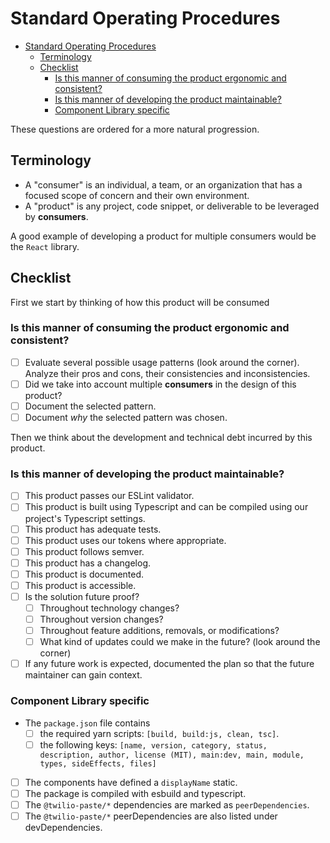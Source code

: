 # Standard Operating Procedures

- [Standard Operating Procedures](#standard-operating-procedures)
  - [Terminology](#terminology)
  - [Checklist](#checklist)
    - [Is this manner of consuming the product ergonomic and consistent?](#is-this-manner-of-consuming-the-product-ergonomic-and-consistent)
    - [Is this manner of developing the product maintainable?](#is-this-manner-of-developing-the-product-maintainable)
    - [Component Library specific](#component-library-specific)

These questions are ordered for a more natural progression.

## Terminology

- A "consumer" is an individual, a team, or an organization that has a focused scope of concern and their own environment.
- A "product" is any project, code snippet, or deliverable to be leveraged by **consumers**.

A good example of developing a product for multiple consumers would be the `React` library.

## Checklist

First we start by thinking of how this product will be consumed

### Is this manner of consuming the product ergonomic and consistent?

- [ ] Evaluate several possible usage patterns (look around the corner). Analyze their pros and cons, their consistencies and inconsistencies.
- [ ] Did we take into account multiple **consumers** in the design of this product?
- [ ] Document the selected pattern.
- [ ] Document _why_ the selected pattern was chosen.

Then we think about the development and technical debt incurred by this product.

### Is this manner of developing the product maintainable?

- [ ] This product passes our ESLint validator.
- [ ] This product is built using Typescript and can be compiled using our project's Typescript settings.
- [ ] This product has adequate tests.
- [ ] This product uses our tokens where appropriate.
- [ ] This product follows semver.
- [ ] This product has a changelog.
- [ ] This product is documented.
- [ ] This product is accessible.
- [ ] Is the solution future proof?
  - [ ] Throughout technology changes?
  - [ ] Throughout version changes?
  - [ ] Throughout feature additions, removals, or modifications?
  - [ ] What kind of updates could we make in the future? (look around the corner)
- [ ] If any future work is expected, documented the plan so that the future maintainer can gain context.

### Component Library specific

- The `package.json` file contains
  - [ ] the required yarn scripts: `[build, build:js, clean, tsc]`.
  - [ ] the following keys: `[name, version, category, status, description, author, license (MIT), main:dev, main, module, types, sideEffects, files]`
- [ ] The components have defined a `displayName` static.
- [ ] The package is compiled with esbuild and typescript.
- [ ] The `@twilio-paste/*` dependencies are marked as `peerDependencies`.
- [ ] The `@twilio-paste/*` peerDependencies are also listed under devDependencies.
